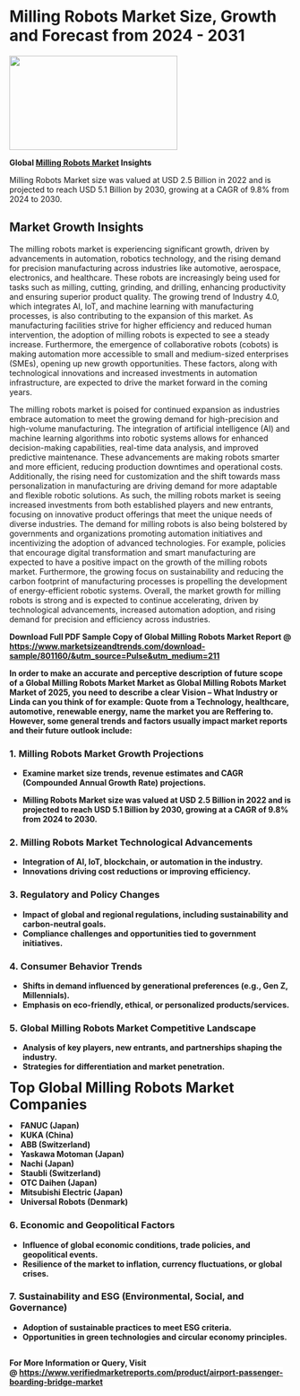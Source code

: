 <H1>Milling Robots Market Size, Growth and Forecast from 2024 - 2031</H1><img class="aligncenter size-medium wp-image-584254" src="https://thirdeyenews.in/wp-content/uploads/2024/09/Global-Market-Research-300x168.jpeg" alt="" width="300" height="168" /><p><strong>Global&nbsp;<a href="https://www.marketsizeandtrends.com/download-sample/801160/&amp;utm_source=Pulse&amp;utm_medium=211">Milling Robots Market</a> Insights</strong></p><p>Milling Robots Market size was valued at USD 2.5 Billion in 2022 and is projected to reach USD 5.1 Billion by 2030, growing at a CAGR of 9.8% from 2024 to 2030.</p><p><h2>Market Growth Insights</h2> <p>The milling robots market is experiencing significant growth, driven by advancements in automation, robotics technology, and the rising demand for precision manufacturing across industries like automotive, aerospace, electronics, and healthcare. These robots are increasingly being used for tasks such as milling, cutting, grinding, and drilling, enhancing productivity and ensuring superior product quality. The growing trend of Industry 4.0, which integrates AI, IoT, and machine learning with manufacturing processes, is also contributing to the expansion of this market. As manufacturing facilities strive for higher efficiency and reduced human intervention, the adoption of milling robots is expected to see a steady increase. Furthermore, the emergence of collaborative robots (cobots) is making automation more accessible to small and medium-sized enterprises (SMEs), opening up new growth opportunities. These factors, along with technological innovations and increased investments in automation infrastructure, are expected to drive the market forward in the coming years.</p> <p><strong></strong></p> <p>The milling robots market is poised for continued expansion as industries embrace automation to meet the growing demand for high-precision and high-volume manufacturing. The integration of artificial intelligence (AI) and machine learning algorithms into robotic systems allows for enhanced decision-making capabilities, real-time data analysis, and improved predictive maintenance. These advancements are making robots smarter and more efficient, reducing production downtimes and operational costs. Additionally, the rising need for customization and the shift towards mass personalization in manufacturing are driving demand for more adaptable and flexible robotic solutions. As such, the milling robots market is seeing increased investments from both established players and new entrants, focusing on innovative product offerings that meet the unique needs of diverse industries. The demand for milling robots is also being bolstered by governments and organizations promoting automation initiatives and incentivizing the adoption of advanced technologies. For example, policies that encourage digital transformation and smart manufacturing are expected to have a positive impact on the growth of the milling robots market. Furthermore, the growing focus on sustainability and reducing the carbon footprint of manufacturing processes is propelling the development of energy-efficient robotic systems. Overall, the market growth for milling robots is strong and is expected to continue accelerating, driven by technological advancements, increased automation adoption, and rising demand for precision and efficiency across industries. <p><strong></p><p><span class=""><strong>Download Full PDF Sample Copy of Global Milling Robots Market Report</strong> @ <a href="https://www.marketsizeandtrends.com/download-sample/801160/&amp;utm_source=Pulse&amp;utm_medium=211" target="_blank">https://www.marketsizeandtrends.com/download-sample/801160/&amp;utm_source=Pulse&amp;utm_medium=211</a></span></p><p>In order to make an accurate and perceptive description of future scope of a Global&nbsp;Milling Robots Market Market as Global&nbsp;Milling Robots Market Market of 2025, you need to describe a clear Vision &ndash; What Industry or Linda can you think of for example: Quote from a Technology, healthcare, automotive, renewable energy, name the market you are Reffering to. However, some general trends and factors usually impact market reports and their future outlook include:</p><h3>1.&nbsp;<strong>Milling Robots Market Growth Projections</strong></h3><ul><li>Examine market size trends, revenue estimates and CAGR (Compounded Annual Growth Rate) projections.</li><li><p>Milling Robots Market size was valued at USD 2.5 Billion in 2022 and is projected to reach USD 5.1 Billion by 2030, growing at a CAGR of 9.8% from 2024 to 2030.</p></li></ul><h3>2.&nbsp;<strong>Milling Robots Market Technological Advancements</strong></h3><ul><li>Integration of AI, IoT, blockchain, or automation in the industry.</li><li>Innovations driving cost reductions or improving efficiency.</li></ul><h3>3.&nbsp;<strong>Regulatory and Policy Changes</strong></h3><ul><li>Impact of global and regional regulations, including sustainability and carbon-neutral goals.</li><li>Compliance challenges and opportunities tied to government initiatives.</li></ul><h3>4.&nbsp;<strong>Consumer Behavior Trends</strong></h3><ul><li>Shifts in demand influenced by generational preferences (e.g., Gen Z, Millennials).</li><li>Emphasis on eco-friendly, ethical, or personalized products/services.</li></ul><h3>5.&nbsp;<strong>Global Milling Robots Market Competitive Landscape</strong></h3><ul><li>Analysis of key players, new entrants, and partnerships shaping the industry.</li><li>Strategies for differentiation and market penetration.</li></ul><p data-pm-slice="1 1 []"><span style="color: inherit; font-family: inherit; font-size: 25px;">Top Global Milling Robots Market Companies</span></p><div class="" data-test-id=""><p><li>FANUC (Japan)</li><li> KUKA (China)</li><li> ABB (Switzerland)</li><li> Yaskawa Motoman (Japan)</li><li> Nachi (Japan)</li><li> Staubli (Switzerland)</li><li> OTC Daihen (Japan)</li><li> Mitsubishi Electric (Japan)</li><li> Universal Robots (Denmark)</li></p></div><h3>6.&nbsp;<strong>Economic and Geopolitical Factors</strong></h3><ul><li>Influence of global economic conditions, trade policies, and geopolitical events.</li><li>Resilience of the market to inflation, currency fluctuations, or global crises.</li></ul><h3>7.&nbsp;<strong>Sustainability and ESG (Environmental, Social, and Governance)</strong></h3><ul><li>Adoption of sustainable practices to meet ESG criteria.</li><li>Opportunities in green technologies and circular economy principles.</li></ul><h2><strong style="font-size: 14px;">For More Information or Query, Visit @&nbsp;</strong><a style="background-color: #ffffff; font-size: 14px;" href="https://www.marketsizeandtrends.com/report/milling-robots-market/" target="_blank">https://www.verifiedmarketreports.com/product/airport-passenger-boarding-bridge-market</a></h2>
